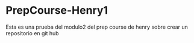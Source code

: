 # PrepCourse-Henry1
Esta es una prueba del modulo2 del prep course de henry sobre crear un repositorio en git hub
